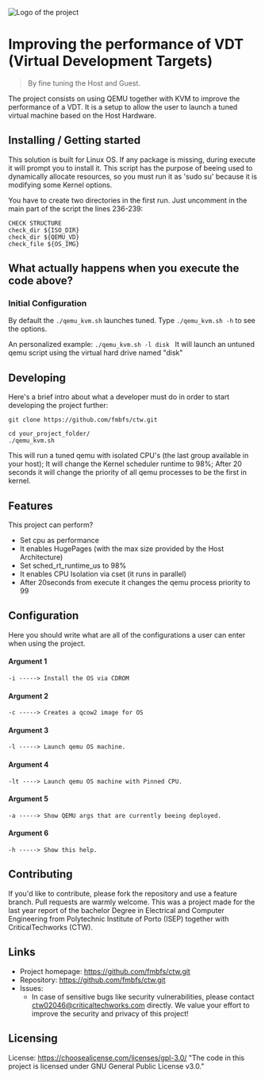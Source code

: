 ![Logo of the project](https://user-images.githubusercontent.com/91340451/167094022-ef4cf8fc-a67c-4b1f-b8e0-5034d4a531ce.svg)

# Improving the performance of VDT (Virtual Development Targets)
> By fine tuning the Host and Guest.

The project consists on using QEMU together with KVM to improve the performance of a VDT.
It is a setup to allow the user to launch a tuned virtual machine based on the Host Hardware.

## Installing / Getting started

This solution is built for Linux OS.
If any package is missing, during execute it will prompt you to install it.
This script has the purpose of beeing used to dynamically allocate resources,
so you must run it as 'sudo su' because it is modifying some Kernel options.

You have to create two directories in the first run.
Just uncomment in the main part of the script the lines 236-239:
```shell
CHECK STRUCTURE
check_dir ${ISO_DIR}
check_dir ${QEMU_VD}
check_file ${OS_IMG}
```

## What actually happens when you execute the code above?

### Initial Configuration

By default the ```./qemu_kvm.sh``` launches tuned. 
Type ```./qemu_kvm.sh -h``` to see the options.

An personalized example:
```./qemu_kvm.sh -l disk ```
It will launch an untuned qemu script using the virtual hard drive named "disk"

## Developing

Here's a brief intro about what a developer must do in order to start developing
the project further:

```shell
git clone https://github.com/fmbfs/ctw.git
```
```shell
cd your_project_folder/
./qemu_kvm.sh
```

This will run a tuned qemu with isolated CPU's (the last group available in your host);
It will change the Kernel scheduler runtime to 98%;
After 20 seconds it will change the priority of all qemu processes to be the first in kernel.

## Features

This project can perform?

* Set cpu as performance
* It enables HugePages (with the max size provided by the Host Architecture)
* Set sched_rt_runtime_us to 98%
* It enables CPU Isolation via cset (it runs in parallel)
* After 20seconds from execute it changes the qemu process priority to 99

## Configuration

Here you should write what are all of the configurations a user can enter when
using the project.

#### Argument 1
`-i -----> Install the OS via CDROM`
#### Argument 2
`-c -----> Creates a qcow2 image for OS`
#### Argument 3
`-l -----> Launch qemu OS machine.`
#### Argument 4
`-lt ----> Launch qemu OS machine with Pinned CPU.`
#### Argument 5
`-a -----> Show QEMU args that are currently beeing deployed.`
#### Argument 6
`-h -----> Show this help.`

## Contributing

If you'd like to contribute, please fork the repository and use a feature
branch. Pull requests are warmly welcome.
This was a project made for the last year report of the bachelor Degree in Electrical and Computer Engineering
from Polytechnic Institute of Porto (ISEP) together with CriticalTechworks (CTW).

## Links

- Project homepage: https://github.com/fmbfs/ctw.git
- Repository: https://github.com/fmbfs/ctw.git
- Issues:
  - In case of sensitive bugs like security vulnerabilities, please contact
    ctw02046@criticaltechworks.com directly. We value your effort
    to improve the security and privacy of this project!

## Licensing

License: https://choosealicense.com/licenses/gpl-3.0/
"The code in this project is licensed under GNU General Public License v3.0."